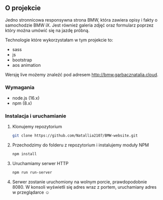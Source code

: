 
<!-- ABOUT THE PROJECT -->
## O projekcie

Jedno stronnicowa responsywna strona BMW, która zawiera opisy i fakty o samochodzie BMW iX. Jest również galeria zdjęć oraz formularz poprzez który można umówić się na jazdę próbną. 

Technologie które wykorzystałam w tym projekcie to:

* sass
* js
* bootstrap
* aos animation 

Wersję live możemy znaleźć pod adresem http://bmw.garbacznatalia.cloud.
### Wymagania

* node.js (16.x)
* npm (8.x)

### Instalacja i uruchamianie


1. Klonujemy repozytorium

   ```sh
   git clone https://github.com/Natallia2107/BMW-website.git
   ```
3. Przechodzimy do folderu z repozytorium i instalujemy moduły NPM
   ```sh
   npm install
   ```
4. Uruchamiamy serwer HTTP
   ```sh
   npm run run-server
   ```
5. Serwer zostanie uruchomiony na wolnym porcie, prawdopodobnie 8080. W konsoli wyświetli się adres wraz z portem, uruchamiany adres w przeglądarce :relaxed:
